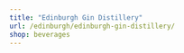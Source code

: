 ```yaml
---
title: "Edinburgh Gin Distillery"
url: /edinburgh/edinburgh-gin-distillery/
shop: beverages
---
```

